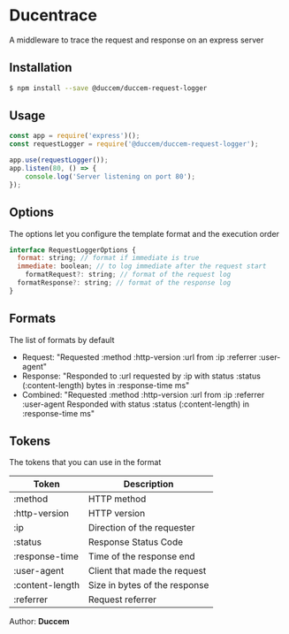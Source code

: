# Ducentrace

A middleware to trace the request and response on an express server

## Installation
```bash
$ npm install --save @duccem/duccem-request-logger
```

## Usage

```js
const app = require('express')();
const requestLogger = require('@duccem/duccem-request-logger');

app.use(requestLogger());
app.listen(80, () => {
	console.log('Server listening on port 80');
});
```

## Options
The options let you configure the template format and the execution order

```js
interface RequestLoggerOptions {
  format: string; // format if immediate is true
  immediate: boolean; // to log immediate after the request start
	formatRequest?: string; // format of the request log
  formatResponse?: string; // format of the response log
} 
```

## Formats
The list of formats by default

- Request: "Requested :method :http-version :url from :ip :referrer :user-agent"
- Response: "Responded to :url requested by :ip with status :status (:content-length) bytes in :response-time ms"
- Combined: "Requested :method :http-version :url from :ip :referrer :user-agent Responded  with status :status (:content-length) in :response-time ms"

## Tokens

The tokens that you can use in the format

| Token           | Description                   |
| ----------------|-------------------------------|
| :method         | HTTP method                   |
| :http-version   | HTTP version                  |
| :ip             | Direction of the requester    |
| :status         | Response Status Code          |
| :response-time  | Time of the response end      |
| :user-agent     | Client that made the request  |
| :content-length | Size in bytes of the response |
| :referrer       | Request referrer              |

Author: **Duccem**
